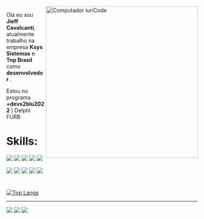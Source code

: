 <img src="https://raw.githubusercontent.com/MicaelliMedeiros/micaellimedeiros/master/image/computer-illustration.png" min-width="400px" max-width="400px" width="400px" align="right" alt="Computador iuriCode">

<p align="left"> 
  Olá eu sou <strong>Jieff Cavalcanti</strong>, atualmente trabalho na empresa <strong>Ksys Sistemas</strong>  e <strong>Tnp Brasil </strong> como
  <strong> desenvolvedor </strong>.
  
  Estou no programa <strong>+devs2blu2022</strong> | Delphi FURB
 
</p>

<p align="left">
  <h1>Skills:</h1>
  
  <a href="#">
  <img src="https://img.shields.io/badge/JavaScript-F7DF1E?style=for-the-badge&logo=javascript&logoColor=black" /></a>

  <a href="#" alt="Linkedin">
  <img src="https://img.shields.io/badge/React_Native-20232A?style=for-the-badge&logo=react&logoColor=61DAFB" /></a>

  <a href="#">
  <img src="https://img.shields.io/badge/Python-14354C?style=for-the-badge&logo=python&logoColor=white"/></a>
  
  <a href="#">
  <img src="https://img.shields.io/badge/Flask-000000?style=for-the-badge&logo=flask&logoColor=white"/></a>
  
  <a href="#">
  <img src="https://img.shields.io/badge/PHP-777BB4?style=for-the-badge&logo=php&logoColor=white"/></a>
  
  
  	
</p>

<p align="left">
  
   <a href="#">
  <img src="https://img.shields.io/badge/Linux-E34F26?style=for-the-badge&logo=linux&logoColor=black" /></a>
  
  <a href="#">
  <img src="https://img.shields.io/badge/MySQL-00000F?style=for-the-badge&logo=mysql&logoColor=white" /></a>
  
  <a href="#">
  <img src="https://img.shields.io/badge/Docker-2496ED?style=for-the-badge&logo=docker&logoColor=white" /></a>
  
  <a href="#">
  <img src="https://img.shields.io/badge/Git-E34F26?style=for-the-badge&logo=git&logoColor=white" /></a>
  
  <a href="#">
  <img src="https://img.shields.io/badge/Amazon_AWS-232F3E?style=for-the-badge&logo=amazon-aws&logoColor=white" /></a>
 <h1></h1>	
  
</p>

[![Top Langs](https://github-readme-stats.vercel.app/api/top-langs/?username=jieff&layout=compact&show_icons=true&theme=tokyonight)](https://github.com/jieff/github-readme-stats)

<hr>
<!--
<p align="left">
  💌 Você pode me encontrar nas redes abaixo  ⤵️
</p> -->

<p align="left">
  <a href="jieff.cavalcanti@gmail.com" alt="Gmail">
  <img src="https://img.shields.io/badge/-Gmail-FF0000?style=flat-square&labelColor=FF0000&logo=gmail&logoColor=white&link=LINK-DO-SEU-EMAIL" /></a>

  <a href="https://www.linkedin.com/in/jieff/" alt="Linkedin">
  <img src="https://img.shields.io/badge/-Linkedin-0e76a8?style=flat-square&logo=Linkedin&logoColor=white&link=LINK-DO-SEU-LINKEDIN" /></a>

  <a href="https://api.whatsapp.com/send?phone=5547974002478" alt="WhatsApp">
  <img src="https://img.shields.io/badge/-WhatsApp-25d366?style=flat-square&labelColor=25d366&logo=whatsapp&logoColor=white&link=API-DO-SEU-WHATSAPP"/></a>

  <!-- <a href="#" alt="Facebook">
  <img src="https://img.shields.io/badge/-Facebook-3b5998?style=flat-square&labelColor=3b5998&logo=facebook&logoColor=white&link=LINK-DO-SEU-FACEBOOK"/></a>

  <a href="#" alt="Instagram">
  <img src="https://img.shields.io/badge/-Instagram-DF0174?style=flat-square&labelColor=DF0174&logo=instagram&logoColor=white&link=LINK-DO-SEU-INSTAGRAM"/></a> -->
</p>  
